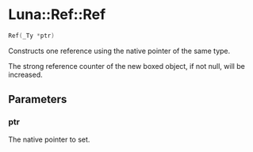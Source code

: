 # Luna::Ref::Ref

```c++
Ref(_Ty *ptr)
```

Constructs one reference using the native pointer of the same type. 

The strong reference counter of the new boxed object, if not null, will be increased. 

## Parameters
### ptr
The native pointer to set. 

